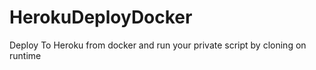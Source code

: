 # HerokuDeployDocker
Deploy To Heroku from docker and run your private script by cloning on runtime
